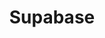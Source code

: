 ---
created: '2025-09-16T15:05:15.652443'
modified: '2025-09-19T21:15:49.098839'
ship_factor: 5
subtype: mcp-servers
tags: []
title: Supabase
type: tool
version: 1
---